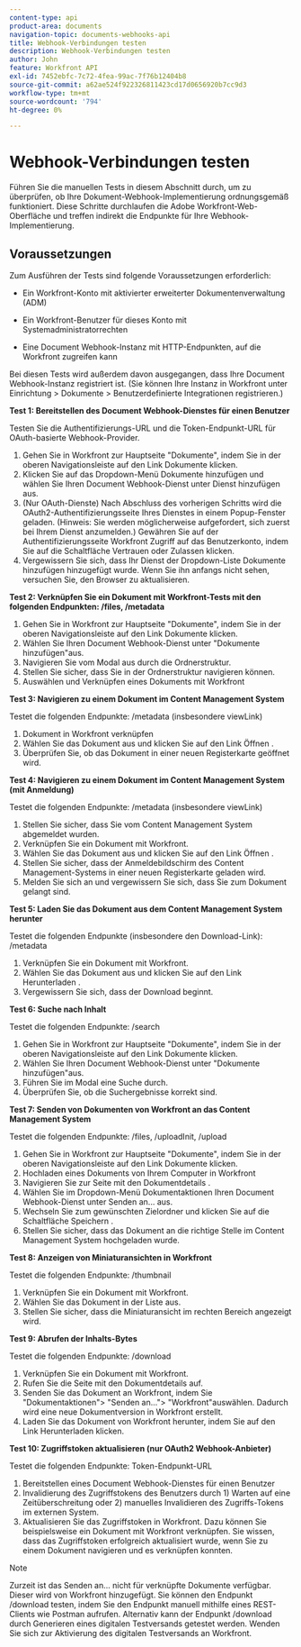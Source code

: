 ```yaml
---
content-type: api
product-area: documents
navigation-topic: documents-webhooks-api
title: Webhook-Verbindungen testen
description: Webhook-Verbindungen testen
author: John
feature: Workfront API
exl-id: 7452ebfc-7c72-4fea-99ac-7f76b12404b8
source-git-commit: a62ae524f922326811423cd17d0656920b7cc9d3
workflow-type: tm+mt
source-wordcount: '794'
ht-degree: 0%

---
```



# Webhook-Verbindungen testen

Führen Sie die manuellen Tests in diesem Abschnitt durch, um zu überprüfen, ob Ihre Dokument-Webhook-Implementierung ordnungsgemäß funktioniert. Diese Schritte durchlaufen die Adobe Workfront-Web-Oberfläche und treffen indirekt die Endpunkte für Ihre Webhook-Implementierung.

## Voraussetzungen

Zum Ausführen der Tests sind folgende Voraussetzungen erforderlich:

* Ein Workfront-Konto mit aktivierter erweiterter Dokumentenverwaltung (ADM)

* Ein Workfront-Benutzer für dieses Konto mit Systemadministratorrechten

* Eine Document Webhook-Instanz mit HTTP-Endpunkten, auf die Workfront zugreifen kann

Bei diesen Tests wird außerdem davon ausgegangen, dass Ihre Document Webhook-Instanz registriert ist. (Sie können Ihre Instanz in Workfront unter Einrichtung > Dokumente > Benutzerdefinierte Integrationen registrieren.)

**Test 1: Bereitstellen des Document Webhook-Dienstes für einen Benutzer**

Testen Sie die Authentifizierungs-URL und die Token-Endpunkt-URL für OAuth-basierte Webhook-Provider.

1. Gehen Sie in Workfront zur Hauptseite &quot;Dokumente&quot;, indem Sie in der oberen Navigationsleiste auf den Link Dokumente klicken.
1. Klicken Sie auf das Dropdown-Menü Dokumente hinzufügen und wählen Sie Ihren Document Webhook-Dienst unter Dienst hinzufügen aus.
1. (Nur OAuth-Dienste) Nach Abschluss des vorherigen Schritts wird die OAuth2-Authentifizierungsseite Ihres Dienstes in einem Popup-Fenster geladen. (Hinweis: Sie werden möglicherweise aufgefordert, sich zuerst bei Ihrem Dienst anzumelden.) Gewähren Sie auf der Authentifizierungsseite Workfront Zugriff auf das Benutzerkonto, indem Sie auf die Schaltfläche Vertrauen oder Zulassen klicken.
1. Vergewissern Sie sich, dass Ihr Dienst der Dropdown-Liste Dokumente hinzufügen hinzugefügt wurde. Wenn Sie ihn anfangs nicht sehen, versuchen Sie, den Browser zu aktualisieren.

**Test 2: Verknüpfen Sie ein Dokument mit Workfront-Tests mit den folgenden Endpunkten: /files, /metadata**

1. Gehen Sie in Workfront zur Hauptseite &quot;Dokumente&quot;, indem Sie in der oberen Navigationsleiste auf den Link Dokumente klicken.
1. Wählen Sie Ihren Document Webhook-Dienst unter &quot;Dokumente hinzufügen&quot;aus.
1. Navigieren Sie vom Modal aus durch die Ordnerstruktur.
1. Stellen Sie sicher, dass Sie in der Ordnerstruktur navigieren können.
1. Auswählen und Verknüpfen eines Dokuments mit Workfront

**Test 3: Navigieren zu einem Dokument im Content Management System**

Testet die folgenden Endpunkte: /metadata (insbesondere viewLink)

1. Dokument in Workfront verknüpfen
1. Wählen Sie das Dokument aus und klicken Sie auf den Link Öffnen .
1. Überprüfen Sie, ob das Dokument in einer neuen Registerkarte geöffnet wird.

**Test 4: Navigieren zu einem Dokument im Content Management System (mit Anmeldung)**

Testet die folgenden Endpunkte: /metadata (insbesondere viewLink)

1. Stellen Sie sicher, dass Sie vom Content Management System abgemeldet wurden.
1. Verknüpfen Sie ein Dokument mit Workfront.
1. Wählen Sie das Dokument aus und klicken Sie auf den Link Öffnen .
1. Stellen Sie sicher, dass der Anmeldebildschirm des Content Management-Systems in einer neuen Registerkarte geladen wird.
1. Melden Sie sich an und vergewissern Sie sich, dass Sie zum Dokument gelangt sind.

**Test 5: Laden Sie das Dokument aus dem Content Management System herunter**

Testet die folgenden Endpunkte (insbesondere den Download-Link): /metadata 

1. Verknüpfen Sie ein Dokument mit Workfront.
1. Wählen Sie das Dokument aus und klicken Sie auf den Link Herunterladen .
1. Vergewissern Sie sich, dass der Download beginnt.

**Test 6: Suche nach Inhalt**

Testet die folgenden Endpunkte: /search

1. Gehen Sie in Workfront zur Hauptseite &quot;Dokumente&quot;, indem Sie in der oberen Navigationsleiste auf den Link Dokumente klicken.
1. Wählen Sie Ihren Document Webhook-Dienst unter &quot;Dokumente hinzufügen&quot;aus.
1. Führen Sie im Modal eine Suche durch.
1. Überprüfen Sie, ob die Suchergebnisse korrekt sind.

**Test 7: Senden von Dokumenten von Workfront an das Content Management System**

Testet die folgenden Endpunkte: /files, /uploadInit, /upload

1. Gehen Sie in Workfront zur Hauptseite &quot;Dokumente&quot;, indem Sie in der oberen Navigationsleiste auf den Link Dokumente klicken.
1. Hochladen eines Dokuments von Ihrem Computer in Workfront
1. Navigieren Sie zur Seite mit den Dokumentdetails .
1. Wählen Sie im Dropdown-Menü Dokumentaktionen Ihren Document Webhook-Dienst unter Senden an... aus.
1. Wechseln Sie zum gewünschten Zielordner und klicken Sie auf die Schaltfläche Speichern .
1. Stellen Sie sicher, dass das Dokument an die richtige Stelle im Content Management System hochgeladen wurde.

**Test 8: Anzeigen von Miniaturansichten in Workfront**

Testet die folgenden Endpunkte: /thumbnail

1. Verknüpfen Sie ein Dokument mit Workfront.
1. Wählen Sie das Dokument in der Liste aus.
1. Stellen Sie sicher, dass die Miniaturansicht im rechten Bereich angezeigt wird.

**Test 9: Abrufen der Inhalts-Bytes**

Testet die folgenden Endpunkte: /download

1. Verknüpfen Sie ein Dokument mit Workfront.
1. Rufen Sie die Seite mit den Dokumentdetails auf.
1. Senden Sie das Dokument an Workfront, indem Sie &quot;Dokumentaktionen&quot;> &quot;Senden an...&quot;> &quot;Workfront&quot;auswählen. Dadurch wird eine neue Dokumentversion in Workfront erstellt.
1. Laden Sie das Dokument von Workfront herunter, indem Sie auf den Link Herunterladen klicken.

**Test 10: Zugriffstoken aktualisieren (nur OAuth2 Webhook-Anbieter)**

Testet die folgenden Endpunkte: Token-Endpunkt-URL

1. Bereitstellen eines Document Webhook-Dienstes für einen Benutzer
1. Invalidierung des Zugriffstokens des Benutzers durch 1) Warten auf eine Zeitüberschreitung oder 2) manuelles Invalidieren des Zugriffs-Tokens im externen System.
1. Aktualisieren Sie das Zugriffstoken in Workfront. Dazu können Sie beispielsweise ein Dokument mit Workfront verknüpfen. Sie wissen, dass das Zugriffstoken erfolgreich aktualisiert wurde, wenn Sie zu einem Dokument navigieren und es verknüpfen konnten.

>[!NOTE]
>
>Zurzeit ist das Senden an... nicht für verknüpfte Dokumente verfügbar. Dieser wird von Workfront hinzugefügt. Sie können den Endpunkt /download testen, indem Sie den Endpunkt manuell mithilfe eines REST-Clients wie Postman aufrufen. Alternativ kann der Endpunkt /download durch Generieren eines digitalen Testversands getestet werden. Wenden Sie sich zur Aktivierung des digitalen Testversands an Workfront.
